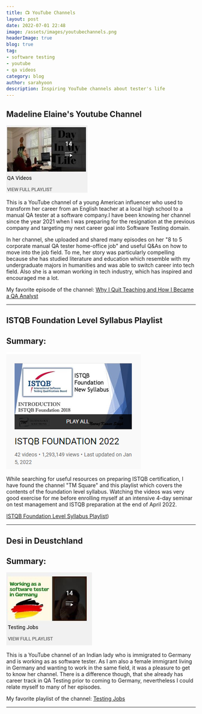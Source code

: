 ```yaml
---
title: 📺 YouTube Channels 
layout: post
date: 2022-07-01 22:48
image: /assets/images/youtubechannels.png
headerImage: true
blog: true
tag:
- software testing
- youtube
- qa videos
category: blog
author: sarahyoon
description: Inspiring YouTube channels about tester's life
---
```


## Madeline Elaine's Youtube Channel 
![qavideo](/assets/images/qavideos.JPG)
<p>This is a YouTube channel of a young American influencer who used to transform her career from an English teacher at a local high school to a manual QA tester at a software company.I have been knowing her channel since the year 2021 when I was preparing for the resignation at the previous company and targeting my next career goal into Software Testing domain.

<p>In her channel, she uploaded and shared many episodes on her "8 to 5 corporate manual QA tester home-office job" and useful Q&As on how to move into the job field.
To me, her story was particularly compelling because she has studied literature and education which resemble with my undergraduate majors in humanities and was able to switch career into tech field.
Also she is a woman working in tech industry, which has inspired and encouraged me a lot.

My favorite episode of the channel: 
[Why I Quit Teaching and How I Became a QA Analyst](https://youtu.be/9BqKZ_BRLVs)
 
</p>

--- 
## ISTQB Foundation Level Syllabus Playlist
## Summary:
    
![istab](/assets/images/istqb.PNG)
<p>While searching for useful resources on preparing ISTQB certification, I have found the channel "TM Square" and this playlist which covers the contents of the foundation level syllabus.
Watching the videos was very good exercise for me before enrolling myself at an intensive 4-day seminar on test management and ISTQB preparation at the end of April 2022.</p>


[ISTQB Foundation Level Syllabus Playlist](https://youtube.com/playlist?list=PLj5VKaW115t1o1hk5ZbNWFr4sW5mBpvmv))

---
## Desi in Deustchland
## Summary:
![desi](/assets/images/desi.JPG)
<p>This is a YouTube channel of an Indian lady who is immigrated to Germany and is working as as software tester.
As I am also a female immigrant living in Germany and wanting to work in the same field, it was a pleasure to get to know her channel.
There is a difference though, that she already has career track in QA Testing prior to coming to Germany, nevertheless I could relate myself to many of her episodes.

My favorite playlist of the channel: 
[Testing Jobs](https://youtube.com/playlist?list=PLSEcyjo0ej2wzmEFvjkwfuOC5mPs3LPfH)

---
    
